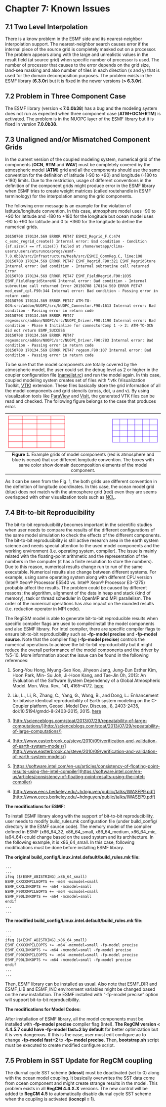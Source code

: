 # Chapter 7: Known Issues

## 7.1 Two Level Interpolation

There is a know problem in the ESMF side and its nearest-neighbor interpolation support. The nearest-neighbor search causes error if the internal piece of the source grid is completely masked out on a processor. The problem appears along with the large and unrealistic values in the result field (at source grid) when specific number of processor is used. The number of processor that causes to the error depends on the grid size, land-sea masking and also number of tiles in each direction (x and y) that is used for the domain decomposition purposes. The problem exists in the ESMF library (**6.3.0r**) but it is fixed in the newer versions (**> 6.3.0r**).

## 7.2 Problem in Three Component Case

The ESMF library (version **< 7.0.0b38**) has a bug and the modeling system does not run as expected when three component case (**ATM+OCN+RTM**) is activated. The problem is in the NUOPC layer of the ESMF library but it is fixed in version **7.0.0b38**.

## 7.3 Unaligned and/or Mismatched Component Grids

In the current version of the coupled modeling system, numerical grid of the components (**OCN**, **RTM** and **WAV**) must be completely covered by the atmospheric model (**ATM**) grid and all the components should use the same convention for the definition of latitude (-90 to +90) and longitude (-180 to +180) limits. Due to the restriction, usage of different conventions in the definition of the component grids might produce error in the ESMF library when ESMF tries to create weight matrices (called routehandle in ESMF terminology) for the interpolation among the grid components.

The following error message is an example for the violation of latitude/longitude convention. In this case, atmosphere model uses -90 to +90 for latitude and -180 to +180 for the longitude but ocean model uses -90 to +90 for latitude and 0 to +360 for the longitude to define the numerical grids.

```
20150708 170134.569 ERROR PET47 ESMCI_Regrid_F.C:474 c_esmc_regrid_create() Internal error: Bad condition - Condition {sf.size() == rf.size()} failed at /home/netapp/clima- users/users/uturunco/progs/esmf-7.0.0b38/src/Infrastructure/Mesh/src/ESMCI_CommReg.C, line:108 20150708 170134.569 ERROR PET47 ESMF_Regrid.F90:321 ESMF_RegridStore Internal error: Bad condition - Internal subroutine call returned Error
20150708 170134.569 ERROR PET47 ESMF_FieldRegrid.F90:1035 ESMF_FieldRegridStoreNX Internal error: Bad condition - Internal subroutine call returned Error 20150708 170134.569 ERROR PET47 mod_esmf_cpl.F90:344 Internal error: Bad condition - Passing error in return code
20150708 170134.569 ERROR PET47 ATM-TO- OCN:src/addon/NUOPC/src/NUOPC_Connector.F90:1613 Internal error: Bad condition - Passing error in return code
20150708 170134.569 ERROR PET47 regesm:src/addon/NUOPC/src/NUOPC_Driver.F90:1190 Internal error: Bad condition - Phase 6 Initialize for connectorComp 1 -> 2: ATM-TO-OCN did not return ESMF_SUCCESS
20150708 170134.569 ERROR PET47 regesm:src/addon/NUOPC/src/NUOPC_Driver.F90:783 Internal error: Bad condition - Passing error in return code
20150708 170134.569 ERROR PET47 regesm.F90:107 Internal error: Bad condition - Passing error in return code
```

To be sure that the model components are totally covered by the atmospheric model, the user could set the debug level as 2 or higher in the coupler configuration file ([namelist.rc](../namelist.rc)) and run the model again. In this case, coupled modeling system creates set of files with *.vtk (Visualization Toolkit, [VTK](http://www.vtk.org)) extension. These files basically store the grid information of all the model components and grid stencils (cross, dot, u and v). By using visualization tools like [ParaView](http://www.paraview.org) and [VisIt](https://visit.llnl.gov), the generated VTK files can be read and checked. The following figure belongs to the case that produces error.

| [![](figures/ch07_fig01.png)]() |
|:---:|
| **Figure 1.**  Example grids of model components (red is atmosphere and blue is ocean) that use different longitude convention. The boxes with same color show domain decomposition elements of the model component. |

As it can be seen from the Fig. 1, the both grids use different convention in the definition of longitude coordinates. In this case, the ocean model grid (blue) does not match with the atmosphere grid (red) even they are seems overlapped with other visualization tools such as [NCL](https://www.ncl.ucar.edu).

## 7.4 Bit-to-bit Reproducibility

The bit-to-bit reproducibility becomes important in the scientific studies when user needs to compare the results of the different configurations of the same model simulation to check the effects of the different components. The bit-to-bit reproducibility is still active research area in the earth system science and needs special attention to the used model components and the working environment (i.e. operating system, compiler). The issue is mainly related with the floating-point arithmetic and the representation of the numbers in the computer (it has a finite resolution to store the numbers). Due to this reason, numerical results change run to run of the same executable. Numerical results also change between different systems. For example, using same operating system along with different CPU version (Intel® Xeon® Processor E5540 vs. Intel® Xeon® Processor E3-1275) probably affect the results. The problem could be caused by different reasons: the algorithm, alignment of the data in heap and stack (kind of memory), task or thread scheduler in OpenMP and MPI parallelism. The order of the numerical operations has also impact on the rounded results (i.e. reduction operator in MPI code).

The RegESM model is able to generate bit-to-bit reproducible results when specific compiler flags are used to compile/install the model components and also ESMF library. For Intel compiler, there are specific compiler flags to ensure bit-to-bit reproducibility such as **-fp-model precise** and **-fp-model source**. Note that the compiler flag (**-fp-model precise**) controls the numerical operations to achieve the bit-to-bit reproducibility but it might reduce the overall performance of the model components and the driver by %5-10. More information about the issue can be found in the following references:

1. Song-You Hong, Myung-Seo Koo, Jihyeon Jang, Jung-Eun Esther Kim, Hoon Park, Min- Su Joh, Ji-Hoon Kang, and Tae-Jin Oh, 2013: An Evaluation of the Software System Dependency of a Global Atmospheric Model. Mon. Wea. Rev., 141, 4165–4172. [here](http://journals.ametsoc.org/doi/abs/10.1175/MWR-D-12-00352.1)

2. Liu, L., Li, R., Zhang, C., Yang, G., Wang, B., and Dong, L.: Enhancement for bitwise identical reproducibility of Earth system modeling on the C-Coupler platform, Geosci. Model Dev. Discuss., 8, 2403-2435, doi:10.5194/gmdd-8-2403-2015, 2015. [here](http://www.geosci-model-dev-discuss.net/gmd-2015-33/)

3. [http://scienceblogs.com/stoat/2013/07/29/repeatability-of-large-computations/](http://scienceblogs.com/stoat/2013/07/29/repeatability-of-large-computations/)

4. [http://www.easterbrook.ca/steve/2010/09/verification-and-validation-of-earth-system-models/](http://www.easterbrook.ca/steve/2010/09/verification-and-validation-of-earth-system-models/)

5. [https://software.intel.com/en-us/articles/consistency-of-floating-point-results-using-the-intel-compiler](https://software.intel.com/en-us/articles/consistency-of-floating-point-results-using-the-intel-compiler)

6. [http://www.eecs.berkeley.edu/~hdnguyen/public/talks/IWASEP9.pdf](http://www.eecs.berkeley.edu/~hdnguyen/public/talks/IWASEP9.pdf)

**The modifications for ESMF:**

To install ESMF library along with the support of bit-to-bit reproducibility, user needs to modify build_rules.mk configuration file (under build_config/ directory in the ESMF source code). The memory model of the compiler defined in ESMF (x86_64_32, x86_64_small, x86_64_medium, x86_64_mic, ia64_64) could change based on the used system and its architecture. In the following example, it is x86_64_small. In this case, following modifications must be done before installing ESMF library.

**The original build\_config/Linux.intel.default/build\_rules.mk file:**

```
...
...
ifeq ($(ESMF_ABISTRING),x86_64_small)
ESMF_CXXCOMPILEOPTS += -m64 -mcmodel=small
ESMF_CXXLINKOPTS += -m64 -mcmodel=small
ESMF_F90COMPILEOPTS += -m64 -mcmodel=small
ESMF_F90LINKOPTS += -m64 -mcmodel=small
endif 
... 
...
```

**The modified build\_config/Linux.intel.default/build\_rules.mk file:**

```
...
...
ifeq ($(ESMF_ABISTRING),x86_64_small)
ESMF_CXXCOMPILEOPTS += -m64 -mcmodel=small -fp-model precise
ESMF_CXXLINKOPTS += -m64 -mcmodel=small -fp-model precise
ESMF_F90COMPILEOPTS += -m64 -mcmodel=small -fp-model precise
ESMF_F90LINKOPTS += -m64 -mcmodel=small -fp-model precise
endif 
... 
...
```

Then, ESMF library can be installed as usual. Also note that ESMF_DIR and ESMF_LIB and ESMF_INC environment variables might be changed based on the new installation. The ESMF installed with “-fp-model precise” option will support bit-to-bit reproducibility.

**The modifications for Model Codes:**

After installation of ESMF library, all the model components must be installed with **-fp-model precise** compiler flag (Intel). **The RegCM version < 4.4.5.7 could have -fp-model fast=2 by default** for better optimization but it is very dangerous. If this is the case, user must edit configure.ac to change **-fp-model fast=2** to **-fp- model precise**. Then, **bootstrap.sh** script must be executed to create modified configure script.

## 7.5 Problem in SST Update for RegCM coupling

The diurnal cycle SST scheme (**idcsst**) must be deactivated (set to 0) along with the ocean model coupling. It basically overwrites the SST data come from ocean component and might create strange results in the model. This problem exists in all **RegCM 4.4.X.X** versions. The new control will be added to **RegCM 4.5** to automatically disable diurnal cycle SST scheme when the coupling is activated (**iocncpl = 1**).
